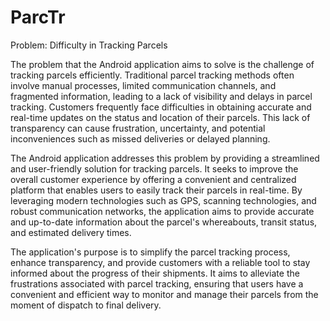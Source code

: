 # ParcTr
Problem: Difficulty in Tracking Parcels

The problem that the Android application aims to solve is the challenge of tracking parcels efficiently. Traditional parcel tracking methods often involve manual processes, limited communication channels, and fragmented information, leading to a lack of visibility and delays in parcel tracking. Customers frequently face difficulties in obtaining accurate and real-time updates on the status and location of their parcels. This lack of transparency can cause frustration, uncertainty, and potential inconveniences such as missed deliveries or delayed planning.

The Android application addresses this problem by providing a streamlined and user-friendly solution for tracking parcels. It seeks to improve the overall customer experience by offering a convenient and centralized platform that enables users to easily track their parcels in real-time. By leveraging modern technologies such as GPS, scanning technologies, and robust communication networks, the application aims to provide accurate and up-to-date information about the parcel's whereabouts, transit status, and estimated delivery times.

The application's purpose is to simplify the parcel tracking process, enhance transparency, and provide customers with a reliable tool to stay informed about the progress of their shipments. It aims to alleviate the frustrations associated with parcel tracking, ensuring that users have a convenient and efficient way to monitor and manage their parcels from the moment of dispatch to final delivery.
